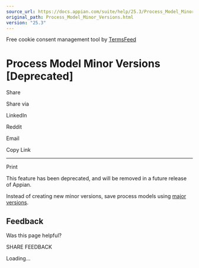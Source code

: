 ```yaml
---
source_url: https://docs.appian.com/suite/help/25.3/Process_Model_Minor_Versions.html
original_path: Process_Model_Minor_Versions.html
version: "25.3"
---
```


Free cookie consent management tool by [TermsFeed](https://www.termsfeed.com/)

# Process Model Minor Versions \[Deprecated\]

Share

Share via

LinkedIn

Reddit

Email

Copy Link

* * *

Print

This feature has been deprecated, and will be removed in a future release of Appian.

Instead of creating new minor versions, save process models using [major versions](process-model-object.html#versions).

## Feedback

Was this page helpful?

SHARE FEEDBACK

Loading...